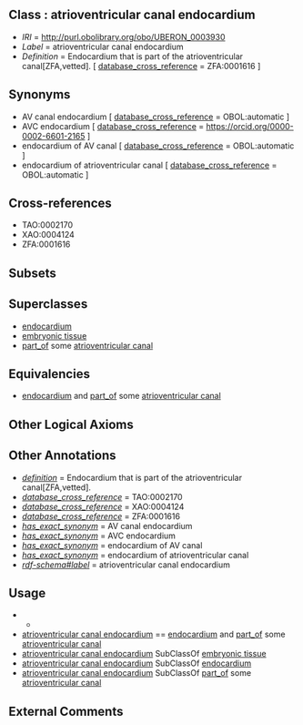 
## Class : atrioventricular canal endocardium

 * *IRI* = http://purl.obolibrary.org/obo/UBERON_0003930
 * *Label* = atrioventricular canal endocardium
 * *Definition* = Endocardium that is part of the atrioventricular canal[ZFA,vetted]. [ [database_cross_reference](../../ef/oboInOwl#hasDbXref.md) = ZFA:0001616 ]

## Synonyms

 * AV canal endocardium [ [database_cross_reference](../../ef/oboInOwl#hasDbXref.md) = OBOL:automatic ]
 * AVC endocardium [ [database_cross_reference](../../ef/oboInOwl#hasDbXref.md) = https://orcid.org/0000-0002-6601-2165 ]
 * endocardium of AV canal [ [database_cross_reference](../../ef/oboInOwl#hasDbXref.md) = OBOL:automatic ]
 * endocardium of atrioventricular canal [ [database_cross_reference](../../ef/oboInOwl#hasDbXref.md) = OBOL:automatic ]

## Cross-references

 * TAO:0002170
 * XAO:0004124
 * ZFA:0001616

## Subsets


## Superclasses

 * [endocardium](../../UBERON/65/UBERON_0002165.md)
 * [embryonic tissue](../../UBERON/91/UBERON_0005291.md)
 * [part_of](../../BFO/50/BFO_0000050.md) some [atrioventricular canal](../../UBERON/87/UBERON_0002087.md)

## Equivalencies

 * [endocardium](../../UBERON/65/UBERON_0002165.md) and [part_of](../../BFO/50/BFO_0000050.md) some [atrioventricular canal](../../UBERON/87/UBERON_0002087.md)

## Other Logical Axioms


## Other Annotations

 * *[definition](../../IAO/15/IAO_0000115.md)* = Endocardium that is part of the atrioventricular canal[ZFA,vetted].
 * *[database_cross_reference](../../ef/oboInOwl#hasDbXref.md)* = TAO:0002170
 * *[database_cross_reference](../../ef/oboInOwl#hasDbXref.md)* = XAO:0004124
 * *[database_cross_reference](../../ef/oboInOwl#hasDbXref.md)* = ZFA:0001616
 * *[has_exact_synonym](../../ym/oboInOwl#hasExactSynonym.md)* = AV canal endocardium
 * *[has_exact_synonym](../../ym/oboInOwl#hasExactSynonym.md)* = AVC endocardium
 * *[has_exact_synonym](../../ym/oboInOwl#hasExactSynonym.md)* = endocardium of AV canal
 * *[has_exact_synonym](../../ym/oboInOwl#hasExactSynonym.md)* = endocardium of atrioventricular canal
 * *[rdf-schema#label](../../el/rdf-schema#label.md)* = atrioventricular canal endocardium

## Usage

 * -
 * [atrioventricular canal endocardium](../../UBERON/30/UBERON_0003930.md) == [endocardium](../../UBERON/65/UBERON_0002165.md) and [part_of](../../BFO/50/BFO_0000050.md) some [atrioventricular canal](../../UBERON/87/UBERON_0002087.md)
 * [atrioventricular canal endocardium](../../UBERON/30/UBERON_0003930.md) SubClassOf [embryonic tissue](../../UBERON/91/UBERON_0005291.md)
 * [atrioventricular canal endocardium](../../UBERON/30/UBERON_0003930.md) SubClassOf [endocardium](../../UBERON/65/UBERON_0002165.md)
 * [atrioventricular canal endocardium](../../UBERON/30/UBERON_0003930.md) SubClassOf [part_of](../../BFO/50/BFO_0000050.md) some [atrioventricular canal](../../UBERON/87/UBERON_0002087.md)

## External Comments

